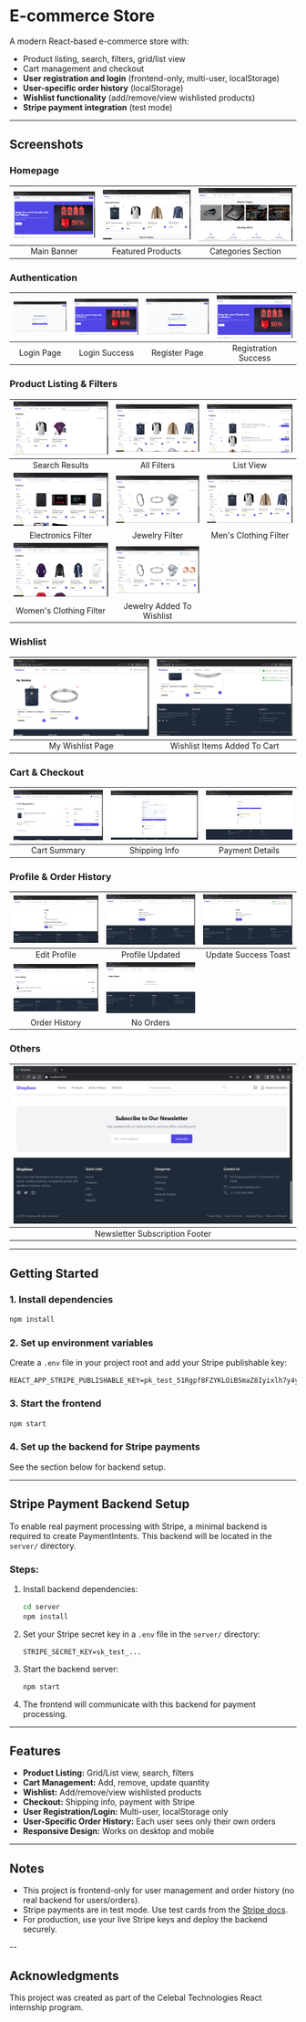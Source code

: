 # E-commerce Store

A modern React-based e-commerce store with:
- Product listing, search, filters, grid/list view
- Cart management and checkout
- **User registration and login** (frontend-only, multi-user, localStorage)
- **User-specific order history** (localStorage)
- **Wishlist functionality** (add/remove/view wishlisted products)
- **Stripe payment integration** (test mode)

---

## Screenshots

### Homepage
| ![Homepage Main Banner](public/screenshots/Homepage_Main_Banner.jpg.png) | ![Homepage Featured Products](public/screenshots/Homepage_Featured_Products.jpg.png) | ![Homepage Categories Section](public/screenshots/Homepage_Categories_Section.jpg.png) |
|:---:|:---:|:---:|
| Main Banner | Featured Products | Categories Section |

### Authentication
| ![Login Page](public/screenshots/Login_Page.png.png) | ![Login Successful Homepage](public/screenshots/Login_Successful_Homepage.jpg.png) | ![Register Page](public/screenshots/Create_Account_Register_Page.png.png) | ![Registration Successful Homepage](public/screenshots/Registration_Successful_Homepage.jpg.png) |
|:---:|:---:|:---:|:---:|
| Login Page | Login Success | Register Page | Registration Success |

### Product Listing & Filters
| ![Product Search Results Shirt](public/screenshots/Product_Search_Results_Shirt.jpg.png) | ![Products Page All Filters](public/screenshots/Products_Page_All_Filters.jpg.png) | ![Products List View All](public/screenshots/Products_List_View_All.jpg.png) |
|:---:|:---:|:---:|
| Search Results | All Filters | List View |
| ![Products Electronics Filter](public/screenshots/Products_Electronics_Filter.jpg.png) | ![Products Jewelry Filter](public/screenshots/Products_Jewelry_Filter.jpg.png) | ![Products Mens Clothing Filter](public/screenshots/Products_Mens_Clothing_Filter.jpg.png) |
| Electronics Filter | Jewelry Filter | Men's Clothing Filter |
| ![Products Womens Clothing Filter](public/screenshots/Products_Womens_Clothing_Filter.jpg.png) | ![Products Jewelry Added To Wishlist](public/screenshots/Products_Jewelry_Added_To_Wishlist.jpg.png) | |
| Women's Clothing Filter | Jewelry Added To Wishlist | |

### Wishlist
| ![My Wishlist Page](public/screenshots/My_Wishlist_Page.png.png) | ![Wishlist Items Added To Cart](public/screenshots/Wishlist_Items_Added_To_Cart.png.png) |
|:---:|:---:|
| My Wishlist Page | Wishlist Items Added To Cart |

### Cart & Checkout
| ![Shopping Cart Summary](public/screenshots/Shopping_Cart_Summary.png.png) | ![Shipping Information Checkout](public/screenshots/Shipping_Information_Checkout.png.png) | ![Payment Details Checkout](public/screenshots/Payment_Details_Checkout.png.png) |
|:---:|:---:|:---:|
| Cart Summary | Shipping Info | Payment Details |

### Profile & Order History
| ![Edit Profile Page](public/screenshots/Edit_Profile_Page.png.png) | ![Profile Updated View](public/screenshots/Profile_Updated_View.png.png) | ![Profile Update Successful Toast](public/screenshots/Profile_Update_Successful_Toast.png.png) |
|:---:|:---:|:---:|
| Edit Profile | Profile Updated | Update Success Toast |
| ![Order History Page](public/screenshots/Order_History_Page.png.png) | ![Order History No Orders](public/screenshots/Order_History_No_Orders.png.png) |
| Order History | No Orders |

### Others
| ![Newsletter Subscription Footer](public/screenshots/Newsletter_Subscription_Footer.png.png) |
|:---:|
| Newsletter Subscription Footer |

---

## Getting Started

### 1. Install dependencies
```bash
npm install
```

### 2. Set up environment variables
Create a `.env` file in your project root and add your Stripe publishable key:
```
REACT_APP_STRIPE_PUBLISHABLE_KEY=pk_test_51Rgpf8FZYKLOiBSmaZ8Iyixlh7y4yyaN9je9EjNiw4eCyNLMqBxuNURFTmIM1d68Q5bj1Y26n8qBQLkBtXJF7Bun000cLlwPAv
```

### 3. Start the frontend
```bash
npm start
```

### 4. Set up the backend for Stripe payments
See the section below for backend setup.

---

## Stripe Payment Backend Setup

To enable real payment processing with Stripe, a minimal backend is required to create PaymentIntents. This backend will be located in the `server/` directory.

### Steps:
1. Install backend dependencies:
   ```bash
   cd server
   npm install
   ```
2. Set your Stripe secret key in a `.env` file in the `server/` directory:
   ```env
   STRIPE_SECRET_KEY=sk_test_...
   ```
3. Start the backend server:
   ```bash
   npm start
   ```
4. The frontend will communicate with this backend for payment processing.

---

## Features
- **Product Listing:** Grid/List view, search, filters
- **Cart Management:** Add, remove, update quantity
- **Wishlist:** Add/remove/view wishlisted products
- **Checkout:** Shipping info, payment with Stripe
- **User Registration/Login:** Multi-user, localStorage only
- **User-Specific Order History:** Each user sees only their own orders
- **Responsive Design:** Works on desktop and mobile

---

## Notes
- This project is frontend-only for user management and order history (no real backend for users/orders).
- Stripe payments are in test mode. Use test cards from the [Stripe docs](https://stripe.com/docs/testing).
- For production, use your live Stripe keys and deploy the backend securely.

--

## Acknowledgments

This project was created as part of the Celebal Technologies React internship program.
